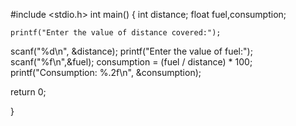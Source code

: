 
#include <stdio.h>
int main()
{
    int distance;
    float fuel,consumption;

    printf("Enter the value of distance covered:");
   scanf("%d\n", &distance);
   printf("Enter the value of fuel:");
   scanf("%f\n",&fuel);
   consumption = (fuel / distance) * 100;
   printf("Consumption: %.2f\n", &consumption);
   
   return 0;

}
